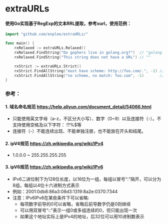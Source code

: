 # extraURLs

#### 使用Go实现基于RegExp的文本RRL提取，参考xurl，使用范例：
```go
import "github.com/enplee/extraURLs/"

func main() {
	rxRelaxed := extraURLs.Relaxed()
	rxRelaxed.FindString("Do gophers live in golang.org?")  // "golang.org"
	rxRelaxed.FindString("This string does not have a URL") // ""

	rxStrict := extraURLs.Strict()
	rxStrict.FindAllString("must have scheme: http://foo.com/.", -1) // []string{"http://foo.com/"}
	rxStrict.FindAllString("no scheme, no match: foo.com", -1)       // []string{}
}
```

### 参考：
#### 1. 域名命名规范 https://help.aliyun.com/document_detail/54066.html
+ 只能使用英文字母（a-z，不区分大小写）、数字（0~9）以及连接符（-）。不支持使用空格及以下字符：
!?%$等
+ 连接符（-）不能连续出现、不能单独注册，也不能放在开头和结尾。
#### 2. ipV4规范 https://zh.wikipedia.org/wiki/IPv4
+ 1.0.0.0 ~ 255.255.255.255
#### 3. ipV6规范 https://zh.wikipedia.org/wiki/IPv6
+ IPv6二进位制下为128位长度，以16位为一组，每组以冒号“:”隔开，可以分为8组，每组以4位十六进制方式表示
+ 例如：2001:0db8:86a3:08d3:1319:8a2e:0370:7344
+ 注意：IPv6IPv6在某些条件下可以省略:
    * 每项数字前导的0可以省略，省略后前导数字仍是0则继续
    * 可以用双冒号“::”表示一组0或多组连续的0，但只能出现一次
    * 如果这个地址实际上是IPv4的地址，后32位可以用10进制数表示




